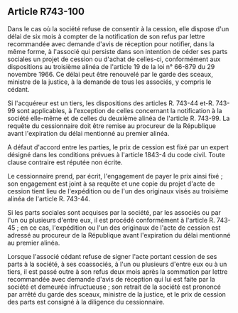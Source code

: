 Article R743-100
----
Dans le cas où la société refuse de consentir à la cession, elle dispose d'un
délai de six mois à compter de la notification de son refus par lettre
recommandée avec demande d'avis de réception pour notifier, dans la même forme,
à l'associé qui persiste dans son intention de céder ses parts sociales un
projet de cession ou d'achat de celles-ci, conformément aux dispositions au
troisième alinéa de l'article 19 de la loi n° 66-879 du 29 novembre 1966. Ce
délai peut être renouvelé par le garde des sceaux, ministre de la justice, à la
demande de tous les associés, y compris le cédant.

Si l'acquéreur est un tiers, les dispositions des articles R. 743-44 et-R.
743-99 sont applicables, à l'exception de celles concernant la notification à la
société elle-même et de celles du deuxième alinéa de l'article R. 743-99. La
requête du cessionnaire doit être remise au procureur de la République avant
l'expiration du délai mentionné au premier alinéa.

A défaut d'accord entre les parties, le prix de cession est fixé par un expert
désigné dans les conditions prévues à l'article 1843-4 du code civil. Toute
clause contraire est réputée non écrite.

Le cessionnaire prend, par écrit, l'engagement de payer le prix ainsi fixé ; son
engagement est joint à sa requête et une copie du projet d'acte de cession tient
lieu de l'expédition ou de l'un des originaux visés au troisième alinéa de
l'article R. 743-44.

Si les parts sociales sont acquises par la société, par les associés ou par l'un
ou plusieurs d'entre eux, il est procédé conformément à l'article R. 743-45 ; en
ce cas, l'expédition ou l'un des originaux de l'acte de cession est adressé au
procureur de la République avant l'expiration du délai mentionné au premier
alinéa.

Lorsque l'associé cédant refuse de signer l'acte portant cession de ses parts à
la société, à ses coassociés, à l'un ou plusieurs d'entre eux ou à un tiers, il
est passé outre à son refus deux mois après la sommation par lettre recommandée
avec demande d'avis de réception qui lui est faite par la société et demeurée
infructueuse ; son retrait de la société est prononcé par arrêté du garde des
sceaux, ministre de la justice, et le prix de cession des parts est consigné à
la diligence du cessionnaire.
